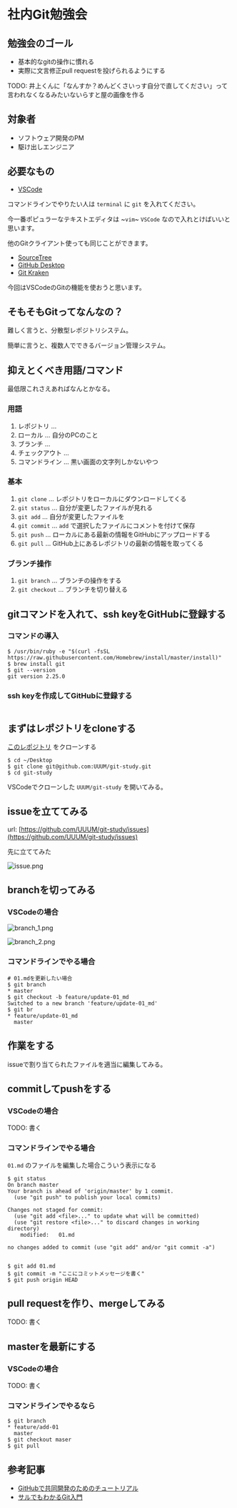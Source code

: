 # 社内Git勉強会

## 勉強会のゴール

- 基本的なgitの操作に慣れる
- 実際に文言修正pull requestを投げられるようにする

TODO: 井上くんに「なんすか？めんどくさいっす自分で直してください」って言われなくなるみたいないらすと屋の画像を作る

## 対象者

- ソフトウェア開発のPM
- 駆け出しエンジニア

## 必要なもの

* [VSCode](https://azure.microsoft.com/ja-jp/products/visual-studio-code/)

コマンドラインでやりたい人は `terminal` に `git` を入れてください。

今一番ポピュラーなテキストエディタは ~`vim`~ `VSCode` なので入れとけばいいと思います。

他のGitクライアント使っても同じことができます。

* [SourceTree](https://www.sourcetreeapp.com/)
* [GitHub Desktop](https://desktop.github.com/)
* [Git Kraken](https://www.gitkraken.com/download/mac)

今回はVSCodeのGitの機能を使おうと思います。

## そもそもGitってなんなの？

難しく言うと、分散型レポジトリシステム。

簡単に言うと、複数人でできるバージョン管理システム。

## 抑えとくべき用語/コマンド

最低限これさえあればなんとかなる。

### 用語

1. レポジトリ ...
2. ローカル ... 自分のPCのこと
3. ブランチ ...
4. チェックアウト ...
5. コマンドライン ... 黒い画面の文字列しかないやつ

### 基本

1. `git clone` ... レポジトリをローカルにダウンロードしてくる
2. `git status` ... 自分が変更したファイルが見れる
3. `git add` ... 自分が変更したファイルを
4. `git commit` ... `add` で選択したファイルにコメントを付けて保存
5. `git push` ... ローカルにある最新の情報をGitHubにアップロードする
6. `git pull` ... GitHub上にあるレポジトリの最新の情報を取ってくる

### ブランチ操作

1. `git branch` ... ブランチの操作をする
2. `git checkout` ... ブランチを切り替える


## gitコマンドを入れて、ssh keyをGitHubに登録する
### コマンドの導入

```
$ /usr/bin/ruby -e "$(curl -fsSL https://raw.githubusercontent.com/Homebrew/install/master/install)"
$ brew install git
$ git --version
git version 2.25.0
```

### ssh keyを作成してGitHubに登録する

```

```

## まずはレポジトリをcloneする

[このレポジトリ](https://github.com/UUUM/git-study) をクローンする

```
$ cd ~/Desktop
$ git clone git@github.com:UUUM/git-study.git
$ cd git-study
```

VSCodeでクローンした `UUUM/git-study` を開いてみる。

## issueを立ててみる

url: [https://github.com/UUUM/git-study/issues](https://github.com/UUUM/git-study/issues)

先に立ててみた

![issue.png](./img/issue.png)

## branchを切ってみる
### VSCodeの場合

![branch_1.png](./img/branch_1.png)

![branch_2.png](./img/branch_2.png)

### コマンドラインでやる場合

```
# 01.mdを更新したい場合
$ git branch
* master
$ git checkout -b feature/update-01_md
Switched to a new branch 'feature/update-01_md'
$ git br
* feature/update-01_md
  master
```

## 作業をする

issueで割り当てられたファイルを適当に編集してみる。

## commitしてpushをする

### VSCodeの場合

TODO: 書く

### コマンドラインでやる場合

`01.md` のファイルを編集した場合こういう表示になる
```
$ git status
On branch master
Your branch is ahead of 'origin/master' by 1 commit.
  (use "git push" to publish your local commits)

Changes not staged for commit:
  (use "git add <file>..." to update what will be committed)
  (use "git restore <file>..." to discard changes in working directory)
    modified:   01.md

no changes added to commit (use "git add" and/or "git commit -a")


$ git add 01.md
$ git commit -m "ここにコミットメッセージを書く"
$ git push origin HEAD
```

## pull requestを作り、mergeしてみる

TODO: 書く

## masterを最新にする

### VSCodeの場合

TODO: 書く

### コマンドラインでやるなら
```
$ git branch
* feature/add-01
  master
$ git checkout maser
$ git pull
```

## 参考記事

- [GitHubで共同開発のためのチュートリアル](https://qiita.com/takeokunn/items/5bc499121a21f8c5b990)
- [サルでもわかるGit入門](https://backlog.com/ja/git-tutorial/)
